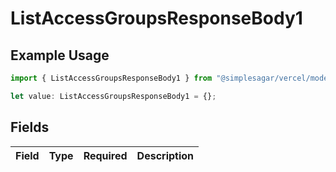 # ListAccessGroupsResponseBody1

## Example Usage

```typescript
import { ListAccessGroupsResponseBody1 } from "@simplesagar/vercel/models/listaccessgroupsop.js";

let value: ListAccessGroupsResponseBody1 = {};
```

## Fields

| Field       | Type        | Required    | Description |
| ----------- | ----------- | ----------- | ----------- |